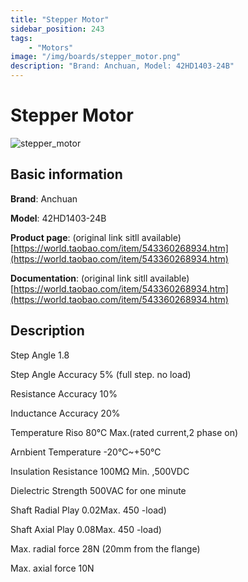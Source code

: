 ```yaml
---
title: "Stepper Motor"
sidebar_position: 243
tags:
    - "Motors"
image: "/img/boards/stepper_motor.png"
description: "Brand: Anchuan, Model: 42HD1403-24B"
---
```

# Stepper Motor

![stepper_motor](/img/boards/stepper_motor.png)

## Basic information

**Brand**: Anchuan

**Model**: 42HD1403-24B

**Product page**: \(original link sitll available\) [https://world.taobao.com/item/543360268934.htm](https://world.taobao.com/item/543360268934.htm)

**Documentation**: \(original link sitll available\) [https://world.taobao.com/item/543360268934.htm](https://world.taobao.com/item/543360268934.htm)

## Description

Step Angle        1\.8

Step Angle Accuracy        5% \(full step\. no load\)

Resistance Accuracy        10%

Inductance Accuracy        20%

Temperature Riso        80℃ Max\.\(rated current,2 phase on\)

Arnbient Temperature        \-20℃~\+50℃

Insulation Resistance        100MΩ Min\. ,500VDC

Dielectric Strength        500VAC for one minute

Shaft Radial Play        0\.02Max\. 450 \-load\)

Shaft Axial Play        0\.08Max\. 450 \-load\)

Max\. radial force        28N \(20mm from the flange\)

Max\. axial force        10N

